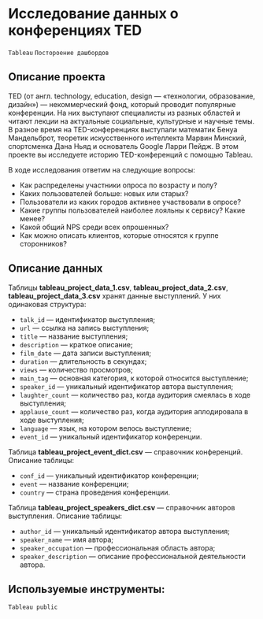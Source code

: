 # Исследование данных о конференциях TED  
`Tableau` `Постороение дашбордов`

## Описание проекта   

TED (от англ. technology, education, design — «технологии, образование, дизайн») — некоммерческий фонд, который проводит популярные конференции. На них выступают специалисты из разных областей и читают лекции на актуальные социальные, культурные и научные темы. 
В разное время на TED-конференциях выступали математик Бенуа Мандельброт, теоретик искусственного интеллекта Марвин Минский, спортсменка Дана Ньяд и основатель Google Ларри Пейдж.
В этом проекте вы исследуете историю TED-конференций с помощью Tableau.

В ходе исследования ответим на следующие вопросы:

- Как распределены участники опроса по возрасту и полу?    
- Каких пользователей больше: новых или старых?    
- Пользователи из каких городов активнее участвовали в опросе?    
- Какие группы пользователей наиболее лояльны к сервису? Какие менее?    
- Какой общий NPS среди всех опрошенных?    
- Как можно описать клиентов, которые относятся к группе cторонников?    


## Описание данных

Таблицы **tableau_project_data_1.csv**, **tableau_project_data_2.csv**, **tableau_project_data_3.csv** хранят данные выступлений. У них одинаковая структура:
- `talk_id` — идентификатор выступления;
- `url` — ссылка на запись выступления;
- `title` — название выступления;
- `description` — краткое описание;
- `film_date` — дата записи выступления;
- `duration` — длительность в секундах;
- `views` — количество просмотров;
- `main_tag` — основная категория, к которой относится выступление;
- `speaker_id` — уникальный идентификатор автора выступления;
- `laughter_count` — количество раз, когда аудитория смеялась в ходе выступления;
- `applause_count` — количество раз, когда аудитория аплодировала в ходе выступления;
- `language` — язык, на котором велось выступление;
- `event_id` — уникальный идентификатор конференции.
  
Таблица **tableau_project_event_dict.csv** — справочник конференций. Описание таблицы:
- `conf_id` — уникальный идентификатор конференции;
- `event` — название конференции;
- `country` — страна проведения конференции.
  
Таблица **tableau_project_speakers_dict.csv** — справочник авторов выступления. Описание таблицы:
- `author_id` — уникальный идентификатор автора выступления;
- `speaker_name` — имя автора;
- `speaker_occupation` — профессиональная область автора;
- `speaker_description` — описание профессиональной деятельности автора.

## Используемые инструменты:
`Tableau public`
